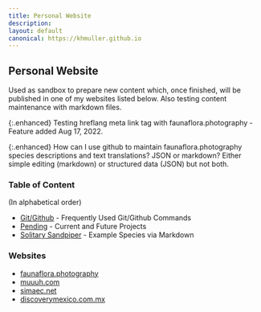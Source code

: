 ```yaml
---
title: Personal Website
description: 
layout: default
canonical: https://khmuller.github.io
---
```


## Personal Website

Used as sandbox to prepare new content which, once finished, will be published in one of my websites listed below. Also testing content maintenance with markdown files.

{:.enhanced}
Testing hreflang meta link tag with faunaflora.photography - Feature added Aug 17, 2022.

{:.enhanced}
How can I use github to maintain faunaflora.photography species descriptions and text translations? JSON or markdown? Either simple editing (markdown) or structured data (JSON) but not both.

### Table of Content
(In alphabetical order)

- [Git/Github](/github/ "Frequently Used Git/Github Commands") - Frequently Used Git/Github Commands
- [Pending](/pending/ "Current and Future Projects") - Current and Future Projects
- [Solitary Sandpiper](/animals/tringa-solitaria.html "Solitary Sandpiper") - Example Species via Markdown

### Websites

- [faunaflora.photography](https://faunaflora.photography "Fauna Flora Photography")
- [muuuh.com](https://muuuh.com "Muuuh Wildlife Photography")
- [simaec.net](https://www.simaec.net "Web Publishing")
- [discoverymexico.com.mx](https://www.discoverymexico.com.mx "Discovery Mexico")
